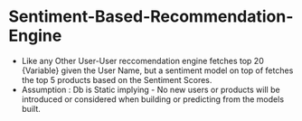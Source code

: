 # Sentiment-Based-Recommendation-Engine
- Like any Other User-User reccomendation engine fetches top 20 {Variable} given the User Name, but a sentiment model on top of fetches the top 5 products based on the Sentiment Scores.
- Assumption : Db is Static implying - No new users or products will be introduced or considered when building or predicting from the models built.
